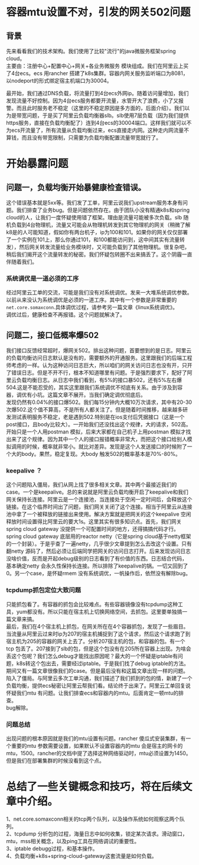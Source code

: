 # 容器mtu设置不对，引发的网关502问题

## 背景

先来看看我们的技术架构。我们使用了比较"流行"的java微服务框架spring cloud。  
主要由：注册中心+配置中心+网关+各业务微服务 模块组成。我们在阿里云上买了4台ecs。ecs 用rancher 搭建了k8s集群。容器内网关服务监听端口为8081，以nodeport的形式绑定宿主机端口为30004。

最开始，我们通过DNS负载，将流量打到4台ecs外网ip。随着访问量增加，我们发现流量不好控制。因为4台ecs服务都要开流量，水管开大了浪费，小了又报警。而且此时服务老不稳定（这里的不稳定原因是多方面的，后面介绍）。我们以为是带宽问题，于是买了阿里云负载均衡器slb。slb使用7层负载（因为我们提供https服务，直接在负载均衡配了）连到4台ecs的30004端口。这样我们就可以不为ecs开流量了，所有流量从负载均衡过来，ecs直接走内网。这种走内网流量不算钱，而且没有带宽限制，只需要为负载均衡配置流量带宽就行了。

# 开始暴露问题

## 问题一，负载均衡开始暴健康检查错误。

这个错误基本就是5xx等。我们发了工单，阿里云说我们upstream服务本身有问题。我们排查了业务bug。但是问题依然存在。由于团队小没有精通k8s和spring cloud的人，让我们一度怀疑使用错了框架。理由是流量可能被多次负载。slb 随机负载到4台物理机，流量又可能会从物理机转发到其它物理机的网关（稍微了解k8是的人可能知道，假如你有两台机子，ip为100和101。如果你的网关仅仅部署了一个实例在101上，那么你通过101，和100都能访问到，这中间其实有流量转发），然后网关转发流量给业务模块时，又可能负载到了其他物理机。很复杂吧，稍后我们揭开这个流量转发的秘密。我们怀疑包转圈不出来搞丢了。这个阴霾一直伴随着我们。

### 系统调优是一道必须的工序

经过阿里云工单的交流，可能是我们没有对系统调优。发来一大堆系统调优参数。以前从来没认为系统调优是必须的一道工序。其中有一个参数是非常重要的`net.core.somaxconn`.具体调优过程，请参考另一篇文章《linux系统调优》。  
调优过后，健康检查不再报错。这个问题就解决了。

## 问题二，接口低概率爆502

我们接口反馈经常超时，爆网关502。排出这种问题，首要想到的是日志。阿里云的负载均衡访问日志默认是没有的，需要额外的开通服务。这里跟我们的后端工程师考虑的一样。认为这种访问日志巨大，所以咱们的网关访问日志也没有开，只开了错误日志。但是不开不行，根本不知道哪里有问题。于是强烈要求下，配好了阿里云负载均衡日志。从日志中我们看到，有5%的接口暴502，还有5%左右爆504.这是不能忍受的，其实这里跟我们系统调优不彻底有关系。由于涉及到容器，调优有小坑。这篇文章不展开。当我们确定调优彻底后。  
发现仍然有0.04%的接口爆502。我们每15分钟内大概10万次请求，其中有20-30次爆502.这个值不算高，不是所有人都关注了。但是随着时间推移，越来越多研发测试表明服务不稳定，老是遇到502.特别是在ios支付后凭据接口（这是一个post接口，且body比较大）。一开始我们还没找出这个规律，大的请求，502高。开始只是一个人用postman 模拟，后来大家都在自己机子上用postman 模拟才找出来了这个规律。因为其中一个人的接口报错概率非常大，而把这个接口给别人模拟调用的时候，概率就非常小。就比对差异。发现是这个人发送接口的时候附了一个大的body。果然，稳定复现。大body 触发502的概率基本是70%-80%。

### keepalive ？

这个问题陷入僵局，我们从网上找了很多相关文章。其中两个最接近我们的case。一个是keepalive。总的来说就是阿里云负载均衡开启了keepalive和我们网关保持长连接。阿里云是一个连接池，当连接处于空闲一定时间后，会释放这个链接。在这个临界时间出了问题，我们网关关闭了这个连接。相当于阿里云从连接池中拿了一个被释放的链接出来使用。解决方案就是把网关的这个keepalive 空闲释放时间设置得比阿里云的要大1s。这里其实有很多知识点。首先，我们网关spring cloud gateway 没提供一个可配置时间的地方，还得搞搞代码才行。spring cloud gateway 底层用的reactor netty（它是spring cloud基于netty框架的一个封装）。于是乎查了一遍netty，几乎很少文章提到怎么去改这个设置。只有翻netty 源码了，然后必须让后端同学把网关的访问日志打开。后来发现访问日志没啥价值，反而是开起debug级别的日志看到了有价值的东西。日志结合代码，基本确定netty 会永久性保持长连接。所以排除了keepalive的锅。一切又回到了0。另一个case，是怀疑rmem 没有系统调优，一帆操作后，依然没有解除bug。

### tcpdump抓包定位大致问题

只能抓包看了。有容器的抓包会比较难点。有些容器镜像没有tcpdump这种工具，yum都没有。所以只能在宿主机上切换网络空间，去抓包。这里要单独搞一篇文章来搞。  
最后，我们在4个宿主机上抓包，在网关所在在4个容器抓包，发现了一些眉目。当流量从阿里云过来时ip为207的宿主机捕捉到了这个请求，然后这个请求跑了到宿主机为205的容器的网关上去了。分析207宿主机的包，和容器的包。有一个tcp 包丢了。207接到了slb的包，但是这个包没有在205所在容器上出现。为啥会丢这个包呢？我们怎么debug才能找出原因呢？最大的一个怀疑是iptable有问题，k8s转这个包出去，需要经过iptable。于是我们找了debug iptable的方法。期间又有一篇文章很像我们的case。但是最后没有和这篇文章出现一样的问题。陷入了僵局。与阿里云多次工单沟通，我们描述了我们抓到的包的情，新建了一个负载均衡，提供ecs秘密让阿里云帮我们看。结论终于出来了。阿里云工单回复说怀疑我们mtu 有问题。让我们排查ecs和容器内的mtu。后面肯定一顿mtu的排查。  
bug解除。

### 问题总结

出现问题的根本原因就是我们的mtu设置有问题。rancher 傻瓜式安装集群，有一个重要的mtu 参数需要设置，如果默认不设置容器内的mtu 会是宿主的网卡的mtu，1500。rancher的文档中提了选择这种网络驱动时，mtu必须设置为1450。但是我们在部署集群的时候没看到这个点。

# 总结了一些关键概念和技巧，将在后续文章中介绍。

1、net.core.somaxconn相关的tcp两个队列，以及操作系统如何观察这两个队列。  
2、tcpdump 分析包的过程，海量日志中如何收集，锁定某次请求。滑动窗口，mtu，mss相关概念，以及ping工具在网络调试的重要性。  
3、iptable debugg过程，和基本操作。  
4、负载均衡+k8s+spring-cloud-gateway这套流量是如何负载。

